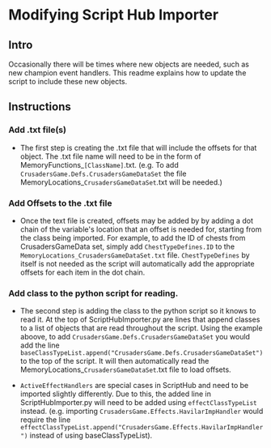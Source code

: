 # Modifying Script Hub Importer

## Intro
Occasionally there will be times where new objects are needed, such as new champion event handlers. This readme explains how to update the script to include these new objects.

## Instructions

### Add .txt file(s)
* The first step is creating the .txt file that will include the offsets for that object. The .txt file name will need to be in the form of MemoryFunctions_``[ClassName]``.txt. (e.g. To add ``CrusadersGame.Defs.CrusadersGameDataSet`` the file MemoryLocations_``CrusadersGameDataSet``.txt will be needed.)

### Add Offsets to the .txt file
* Once the text file is created, offsets may be added by by adding a dot chain of the variable's location that an offset is needed for, starting from the class being imported. For example, to add the ID of chests from CrusadersGameData set, simply add ``ChestTypeDefines.ID`` to the ``MemoryLocations_CrusadersGameDataSet.txt`` file. ``ChestTypeDefines`` by itself is not needed as the script will automatically add the appropriate offsets for each item in the dot chain.

### Add class to the python script for reading.
* The second step is adding the class to the python script so it knows to read it. At the top of ScriptHubImporter.py are lines that append classes to a list of objects that are read throughout the script. Using the example aboove, to add ``CrusadersGame.Defs.CrusadersGameDataSet`` you would add the line 
``baseClassTypeList.append("CrusadersGame.Defs.CrusadersGameDataSet")`` to the top of the script. It will then automatically read the MemoryLocations_``CrusadersGameDataSet``.txt file to load offsets.

* ``ActiveEffectHandlers`` are special cases in ScriptHub and need to be imported slightly differently. Due to this, the added line in ScriptHubImporter.py will need to be added using ``effectClassTypeList`` instead. (e.g. importing ``CrusadersGame.Effects.HavilarImpHandler`` would require the line ``effectClassTypeList.append("CrusadersGame.Effects.HavilarImpHandler")`` instead of using baseClassTypeList).